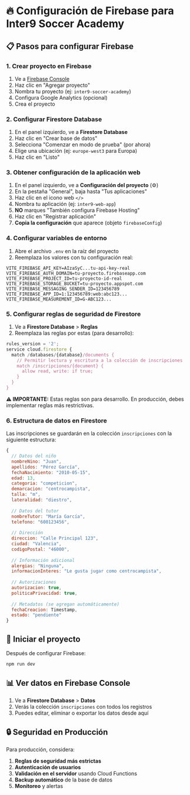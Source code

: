 # 🔥 Configuración de Firebase para Inter9 Soccer Academy

## 📋 Pasos para configurar Firebase

### 1. Crear proyecto en Firebase
1. Ve a [Firebase Console](https://console.firebase.google.com/)
2. Haz clic en "Agregar proyecto"
3. Nombra tu proyecto (ej: `inter9-soccer-academy`)
4. Configura Google Analytics (opcional)
5. Crea el proyecto

### 2. Configurar Firestore Database
1. En el panel izquierdo, ve a **Firestore Database**
2. Haz clic en "Crear base de datos"
3. Selecciona "Comenzar en modo de prueba" (por ahora)
4. Elige una ubicación (ej: `europe-west3` para Europa)
5. Haz clic en "Listo"

### 3. Obtener configuración de la aplicación web
1. En el panel izquierdo, ve a **Configuración del proyecto** (⚙️)
2. En la pestaña "General", baja hasta "Tus aplicaciones"
3. Haz clic en el icono web `</>`
4. Nombra tu aplicación (ej: `inter9-web-app`)
5. **NO** marques "También configura Firebase Hosting"
6. Haz clic en "Registrar aplicación"
7. **Copia la configuración** que aparece (objeto `firebaseConfig`)

### 4. Configurar variables de entorno
1. Abre el archivo `.env` en la raíz del proyecto
2. Reemplaza los valores con tu configuración real:

```env
VITE_FIREBASE_API_KEY=AIzaSyC...tu-api-key-real
VITE_FIREBASE_AUTH_DOMAIN=tu-proyecto.firebaseapp.com
VITE_FIREBASE_PROJECT_ID=tu-proyecto-id-real
VITE_FIREBASE_STORAGE_BUCKET=tu-proyecto.appspot.com
VITE_FIREBASE_MESSAGING_SENDER_ID=123456789
VITE_FIREBASE_APP_ID=1:123456789:web:abc123...
VITE_FIREBASE_MEASUREMENT_ID=G-ABC123...
```

### 5. Configurar reglas de seguridad de Firestore
1. Ve a **Firestore Database** > **Reglas**
2. Reemplaza las reglas por estas (para desarrollo):

```javascript
rules_version = '2';
service cloud.firestore {
  match /databases/{database}/documents {
    // Permitir lectura y escritura a la colección de inscripciones
    match /inscripciones/{document} {
      allow read, write: if true;
    }
  }
}
```

**⚠️ IMPORTANTE:** Estas reglas son para desarrollo. En producción, debes implementar reglas más restrictivas.

### 6. Estructura de datos en Firestore

Las inscripciones se guardarán en la colección `inscripciones` con la siguiente estructura:

```javascript
{
  // Datos del niño
  nombreNino: "Juan",
  apellidos: "Pérez García",
  fechaNacimiento: "2010-05-15",
  edad: 13,
  categoria: "competicion",
  demarcacion: "centrocampista",
  talla: "m",
  lateralidad: "diestro",
  
  // Datos del tutor
  nombreTutor: "María García",
  telefono: "600123456",
  
  // Dirección
  direccion: "Calle Principal 123",
  ciudad: "Valencia",
  codigoPostal: "46000",
  
  // Información adicional
  alergias: "Ninguna",
  informacionInteres: "Le gusta jugar como centrocampista",
  
  // Autorizaciones
  autorizacion: true,
  politicaPrivacidad: true,
  
  // Metadatos (se agregan automáticamente)
  fechaCreacion: Timestamp,
  estado: "pendiente"
}
```

## 🚀 Iniciar el proyecto

Después de configurar Firebase:

```bash
npm run dev
```

## 📊 Ver datos en Firebase Console

1. Ve a **Firestore Database** > **Datos**
2. Verás la colección `inscripciones` con todos los registros
3. Puedes editar, eliminar o exportar los datos desde aquí

## 🔒 Seguridad en Producción

Para producción, considera:

1. **Reglas de seguridad más estrictas**
2. **Autenticación de usuarios**
3. **Validación en el servidor** usando Cloud Functions
4. **Backup automático** de la base de datos
5. **Monitoreo** y alertas
